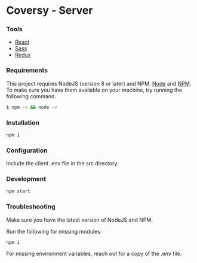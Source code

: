 # Coversy - Server

### Tools

-   [React](https://reactjs.org/)
-   [Sass](https://sass-lang.com/)
-   [Redux](https://redux.js.org/)

### Requirements

This project requires NodeJS (version 8 or later) and NPM.
[Node](http://nodejs.org/) and [NPM](https://npmjs.org/).
To make sure you have them available on your machine,
try running the following command.

```sh
$ npm -v && node -v
```

### Installation

```sh
npm i
```

### Configuration

Include the client .env file in the src directory.

### Development

```sh
npm start
```

### Troubleshooting

Make sure you have the latest version of NodeJS and NPM.

Run the following for missing modules:

```sh
npm i
```

For missing environment variables, reach out for a copy of the .env file.
